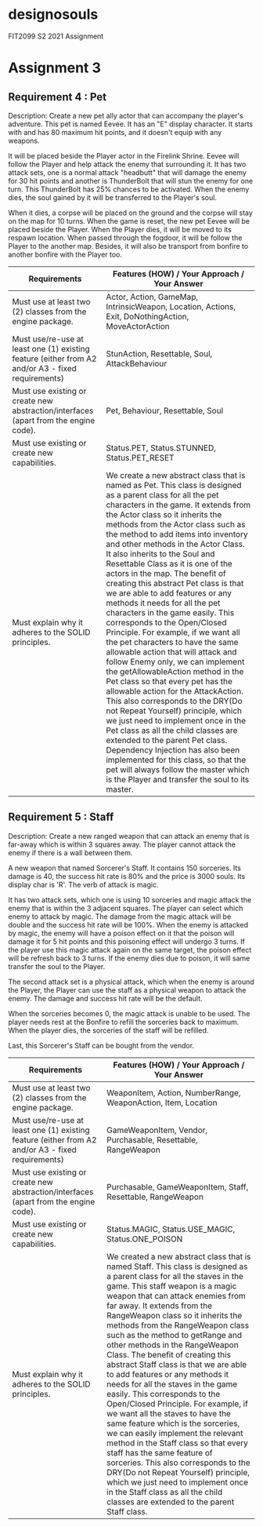# designosouls
FIT2099 S2 2021 Assignment
# Assignment 3
## Requirement 4 : Pet
Description: Create a new pet ally actor that can accompany the player's adventure. This pet is named Eevee. It has an "E" display character. It starts with and has 80 maximum hit points, and it doesn't equip with any weapons.

It will be placed beside the Player actor in the Firelink Shrine. Eevee will follow the Player and help attack the enemy that surrounding it. It has two attack sets, one is a normal attack "headbutt" that will damage the enemy for 30 hit points and another is ThunderBolt that will stun the enemy for one turn. This ThunderBolt has 25% chances to be activated.   When the enemy dies, the soul gained by it will be transferred to the Player's soul.

When it dies, a corpse will be placed on the ground and the corpse will stay on the map for 10 turns. When the game is reset, the new pet Eevee will be placed beside the Player. When the Player dies, it will be moved to its respawn location. When passed through the fogdoor, it will be follow the Player to the another map.
Besides, it will also be transport from bonfire to another bonfire with the Player too.

| **Requirements** |  ****Features (HOW) / Your Approach / Your Answer**** |
|------------------|------------------------------|
| Must use at least two (2) classes from the engine package. | Actor, Action, GameMap, IntrinsicWeapon, Location, Actions, Exit, DoNothingAction, MoveActorAction|
| Must use/re-use at least one (1) existing feature (either from A2 and/or A3 - fixed requirements) | StunAction, Resettable, Soul, AttackBehaviour |
| Must use existing or create new abstraction/interfaces (apart from the engine code). | Pet, Behaviour, Resettable, Soul |
| Must use existing or create new capabilities. | Status.PET, Status.STUNNED, Status.PET_RESET |
| Must explain why it adheres to the SOLID principles. | We create a new abstract class that is named as Pet. This class is designed as a parent class for all the pet characters in the game. It extends from the Actor class so it inherits the methods from the Actor class such as the method to add items into inventory and other methods in the Actor Class. It also inherits to the Soul and Resettable Class as it is one of the actors in the map. The benefit of creating this abstract Pet class is that we are able to add features or any methods it needs for all the pet characters in the game easily. This corresponds to the Open/Closed Principle. For example, if we want all the pet characters to have the same allowable action that will attack and follow Enemy only, we can implement the getAllowableAction method in the Pet class so that every pet has the allowable action for the AttackAction. This also corresponds to the DRY(Do not Repeat Yourself) principle, which we just need to implement once in the Pet class as all the child classes are extended to the parent Pet class. Dependency Injection has also been implemented for this class, so that the pet will always follow the master which is the Player and transfer the soul to its master.  |

## Requirement 5 : Staff
Description: Create a new ranged weapon that can attack an enemy that is far-away which is within 3 squares away. The player cannot attack the enemy if there is a wall between them.

A new weapon that named Sorcerer's Staff. It contains 150 sorceries. Its damage is 40, the success hit rate is 80% and the price is 3000 souls. Its display char is 'R'. The verb of attack is magic.

It has two attack sets, which one is using  10 sorceries and magic attack the enemy that is within the 3 adjacent squares. The player can select which enemy to attack by magic. The damage from the magic attack will be double and the success hit rate will be 100%. When the enemy is attacked by magic, the enemy will have a poison effect on it that the poison will damage it for 5 hit points and this poisoning effect will undergo 3 turns. If the player use this magic attack again on the same target, the poison effect will be refresh back to 3 turns. If the enemy dies due to poison, it will same transfer the soul to the Player.

The second attack set is a physical attack, which when the enemy is around the Player, the Player can use the staff as a physical weapon to attack the enemy. The damage and success hit rate will be the default.

When the sorceries becomes 0, the magic attack is unable to be used. The player needs rest at the Bonfire to refill the sorceries back to maximum. When the player dies, the sorceries of the staff will be refilled.

Last, this Sorcerer's Staff can be bought from the vendor.

| **Requirements** |  ****Features (HOW) / Your Approach / Your Answer**** |
|------------------|-----------------------------------------------|
| Must use at least two (2) classes from the engine package. | WeaponItem, Action, NumberRange, WeaponAction, Item, Location |
| Must use/re-use at least one (1) existing feature (either from A2 and/or A3 - fixed requirements) | GameWeaponItem, Vendor, Purchasable,  Resettable, RangeWeapon|
| Must use existing or create new abstraction/interfaces (apart from the engine code). | Purchasable, GameWeaponItem, Staff, Resettable, RangeWeapon |
| Must use existing or create new capabilities. | Status.MAGIC, Status.USE_MAGIC, Status.ONE_POISON |
| Must explain why it adheres to the SOLID principles. | We created a new abstract class that is named Staff. This class is designed as a parent class for all the staves in the game. This staff weapon is a magic weapon that can attack enemies from far away. It extends from the RangeWeapon class so it inherits the methods from the RangeWeapon class such as the method to getRange and other methods in the RangeWeapon Class. The benefit of creating this abstract Staff class is that we are able to add features or any methods it needs for all the staves in the game easily. This corresponds to the Open/Closed Principle. For example, if we want all the staves to have the same feature which is the sorceries, we can easily implement the relevant method in the Staff class so that every staff has the same feature of sorceries. This also corresponds to the DRY(Do not Repeat Yourself) principle, which we just need to implement once in the Staff class as all the child classes are extended to the parent Staff class. |



